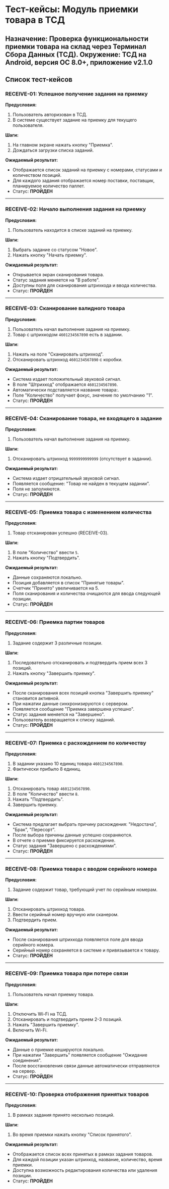 # Тест-кейсы: Модуль приемки товара в ТСД

**Назначение:** Проверка функциональности приемки товара на склад через Терминал Сбора Данных (ТСД).
**Окружение:** ТСД на Android, версия ОС 8.0+, приложение v2.1.0
---

## Список тест-кейсов

### **RECEIVE-01: Успешное получение задания на приемку**

**Предусловия:**
1. Пользователь авторизован в ТСД.
2. В системе существует задание на приемку для текущего пользователя.

**Шаги:**
1. На главном экране нажать кнопку "Приемка".
2. Дождаться загрузки списка заданий.

**Ожидаемый результат:**
*   Отображается список заданий на приемку с номерами, статусами и количеством позиций.
*   Для каждого задания отображается номер поставки, поставщик, планируемое количество паллет.
*   Статус: **ПРОЙДЕН**

---

### **RECEIVE-02: Начало выполнения задания на приемку**

**Предусловия:**
1. Пользователь находится в списке заданий на приемку.

**Шаги:**
1. Выбрать задание со статусом "Новое".
2. Нажать кнопку "Начать приемку".

**Ожидаемый результат:**
*   Открывается экран сканирования товара.
*   Статус задания меняется на "В работе".
*   Доступны поля для сканирования штрихкода и ввода количества.
*   Статус: **ПРОЙДЕН**

---

### **RECEIVE-03: Сканирование валидного товара**

**Предусловия:**
1. Пользователь начал выполнение задания на приемку.
2. Товар с штрихкодом `4601234567890` есть в задании.

**Шаги:**
1. Нажать на поле "Сканировать штрихкод".
2. Отсканировать штрихкод `4601234567890` с коробки.

**Ожидаемый результат:**
*   Система издает положительный звуковой сигнал.
*   В поле "Штрихкод" отображается `4601234567890`.
*   Автоматически подставляется название товара:.
*   Поле "Количество" получает фокус, значение по умолчанию "1".
*   Статус: **ПРОЙДЕН**

---

### **RECEIVE-04: Сканирование товара, не входящего в задание**

**Предусловия:**
1. Пользователь начал выполнение задания на приемку.

**Шаги:**
1. Отсканировать штрихкод `9999999999999` (отсутствует в задании).

**Ожидаемый результат:**
*   Система издает отрицательный звуковой сигнал.
*   Появляется сообщение: "Товар не найден в текущем задании".
*   Поля не заполняются.
*   Статус: **ПРОЙДЕН**

---

### **RECEIVE-05: Приемка товара с изменением количества**

**Предусловия:**
1. Товар отсканирован успешно (RECEIVE-03).

**Шаги:**
1. В поле "Количество" ввести `5`.
2. Нажать кнопку "Подтвердить".

**Ожидаемый результат:**
*   Данные сохраняются локально.
*   Позиция добавляется в список "Принятые товары".
*   Счетчик "Принято" увеличивается на 5.
*   Поля сканирования и количества очищаются для ввода следующей позиции.
*   Статус: **ПРОЙДЕН**

---

### **RECEIVE-06: Приемка партии товаров**

**Предусловия:**
1. Задание содержит 3 различные позиции.

**Шаги:**
1. Последовательно отсканировать и подтвердить прием всех 3 позиций.
2. Нажать кнопку "Завершить приемку".

**Ожидаемый результат:**
*   После сканирования всех позиций кнопка "Завершить приемку" становится активной.
*   При нажатии данные синхронизируются с сервером.
*   Появляется сообщение "Приемка завершена успешно".
*   Статус задания меняется на "Завершено".
*   Пользователь возвращается к списку заданий.
*   Статус: **ПРОЙДЕН**

---

### **RECEIVE-07: Приемка с расхождением по количеству**

**Предусловия:**
1. В задании указано 10 единиц товара `4601234567890`.
2. Фактически прибыло 8 единиц.

**Шаги:**
1. Отсканировать товар `4601234567890`.
2. В поле "Количество" ввести `8`.
3. Нажать "Подтвердить".
4. Завершить приемку.

**Ожидаемый результат:**
*   Система предлагает выбрать причину расхождения: "Недостача", "Брак", "Пересорт".
*   После выбора причины данные успешно сохраняются.
*   В отчете о приемке фиксируется расхождение.
*   Статус задания "Завершено с расхождениями".
*   Статус: **ПРОЙДЕН**

---

### **RECEIVE-08: Приемка товара с вводом серийного номера**

**Предусловия:**
1. Задание содержит товар, требующий учет по серийным номерам.

**Шаги:**
1. Отсканировать штрихкод товара.
2. Ввести серийный номер вручную или сканером.
3. Подтвердить прием.

**Ожидаемый результат:**
*   После сканирования штрихкода появляется поле для ввода серийного номера.
*   Серийный номер сохраняется в системе и привязывается к товару.
*   Статус: **ПРОЙДЕН**

---

### **RECEIVE-09: Приемка товара при потере связи**

**Предусловия:**
1. Пользователь начал приемку товара.

**Шаги:**
1. Отключить Wi-Fi на ТСД.
2. Отсканировать и подтвердить прием 2-3 позиций.
3. Нажать "Завершить приемку".
4. Включить Wi-Fi.

**Ожидаемый результат:**
*   Данные о приемке кешируются локально.
*   При нажатии "Завершить" появляется сообщение "Ожидание соединения".
*   После восстановления связи данные автоматически отправляются на сервер.
*   Статус: **ПРОЙДЕН**

---

### **RECEIVE-10: Проверка отображения принятых товаров**

**Предусловия:**
1. В рамках задания принято несколько позиций.

**Шаги:**
1. Во время приемки нажать кнопку "Список принятого".

**Ожидаемый результат:**
*   Отображается список всех принятых в рамках задания товаров.
*   Для каждой позиции указан штрихкод, название, количество, время приемки.
*   Доступна возможность редактирования количества или удаления позиции.
*   Статус: **ПРОЙДЕН**
